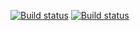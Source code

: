 [![Build status](https://ci.appveyor.com/api/projects/status/rc7vqmou30nb07t8?svg=true)](https://ci.appveyor.com/project/Grdp6086/aqavishnuakovdz2)
[![Build status](https://ci.appveyor.com/api/projects/status/rc7vqmou30nb07t8/branch/main?svg=true)](https://ci.appveyor.com/project/Grdp6086/aqavishnuakovdz2/branch/main)
